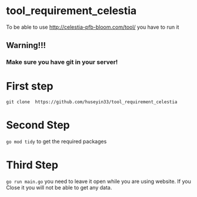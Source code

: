 # tool_requirement_celestia
To be able to use http://celestia-pfb-bloom.com/tool/ you have to run it

## Warning!!!
### Make sure you have git in your server!

# First step
`git clone  https://github.com/huseyin33/tool_requirement_celestia`

# Second Step
`go mod tidy` to get the required packages

# Third Step
`go run main.go` you need to leave it open while you are using website. If you Close it you will not be able to get any data.
